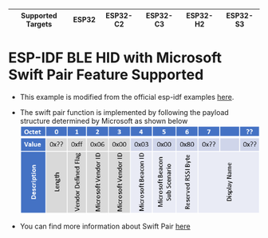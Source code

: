 | Supported Targets | ESP32 | ESP32-C2 | ESP32-C3 | ESP32-H2 | ESP32-S3 |
| ----------------- | ----- | -------- | -------- | -------- | -------- |

# ESP-IDF BLE HID with Microsoft Swift Pair Feature Supported

- This example is modified from the official esp-idf examples [here](https://github.com/espressif/esp-idf/tree/master/examples/bluetooth/bluedroid/ble/ble_hid_device_demo).

- The swift pair function is implemented by following the payload structure determined by Microsoft as shown below
![payload_structure](payload_structure.png)

- You can find more information about Swift Pair [here](https://learn.microsoft.com/en-us/windows-hardware/design/component-guidelines/bluetooth-swift-pair)
